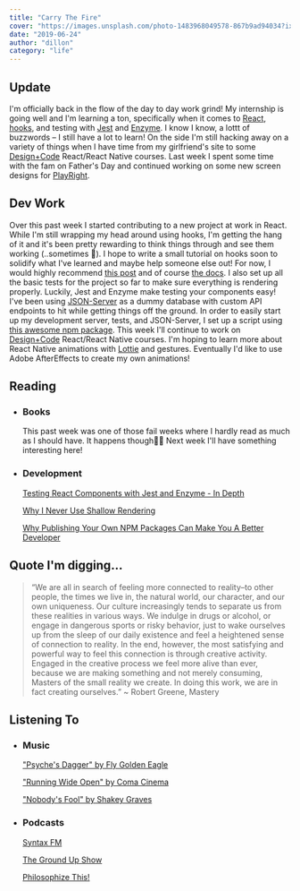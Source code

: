 ```yaml
---
title: "Carry The Fire"
cover: "https://images.unsplash.com/photo-1483968049578-867b9ad94034?ixlib=rb-1.2.1&ixid=eyJhcHBfaWQiOjEyMDd9&auto=format&fit=crop&w=2852&q=80"
date: "2019-06-24"
author: "dillon"
category: "life"
---
```


## Update

I'm officially back in the flow of the day to day work grind! My internship is going well and I'm learning a ton, specifically when it comes to [React](https://reactjs.org/), [hooks](https://reactjs.org/docs/hooks-intro.html), and testing with [Jest](https://jestjs.io/) and [Enzyme](https://airbnb.io/enzyme/). I know I know, a lottt of buzzwords – I still have a lot to learn! On the side I'm still hacking away on a variety of things when I have time from my girlfriend's site to some [Design+Code](https://designcode.io/) React/React Native courses. Last week I spent some time with the fam on Father's Day and continued working on some new screen designs for [PlayRight](https://github.com/dilloncoffman/PlayRight).

## Dev Work

Over this past week I started contributing to a new project at work in React. While I'm still wrapping my head around using hooks, I'm getting the hang of it and it's been pretty rewarding to think things through and see them working (..sometimes 😬). I hope to write a small tutorial on hooks soon to solidify what I've learned and maybe help someone else out! For now, I would highly recommend [this post](https://flaviocopes.com/react-hooks/) and of course [the docs](https://reactjs.org/docs/hooks-intro.html). I also set up all the basic tests for the project so far to make sure everything is rendering properly. Luckily, Jest and Enzyme make testing your components easy! I've been using [JSON-Server](https://github.com/typicode/json-server) as a dummy database with custom API endpoints to hit while getting things off the ground. In order to easily start up my development server, tests, and JSON-Server, I set up a script using [this awesome npm package](https://www.npmjs.com/package/ttab). This week I'll continue to work on [Design+Code](https://designcode.io/) React/React Native courses. I'm hoping to learn more about React Native animations with [Lottie](https://airbnb.io/lottie/#/) and gestures. Eventually I'd like to use Adobe AfterEffects to create my own animations!

## Reading

- ### Books

  This past week was one of those fail weeks where I hardly read as much as I should have. It happens though🤷‍♂️ Next week I'll have something interesting here!

- ### Development

  [Testing React Components with Jest and Enzyme - In Depth](https://blog.bitsrc.io/how-to-test-react-components-with-jest-and-enzyme-in-depth-145fcd06b90)

  [Why I Never Use Shallow Rendering](https://kentcdodds.com/blog/why-i-never-use-shallow-rendering)

  [Why Publishing Your Own NPM Packages Can Make You A Better Developer](https://dev.to/thegeoffstevens/why-publishing-your-own-npm-packages-can-make-you-a-better-developer-2lc6)

## Quote I'm digging...

> “We are all in search of feeling more connected to reality–to other people, the times we live in, the natural world, our character, and our own uniqueness. Our culture increasingly tends to separate us from these realities in various ways. We indulge in drugs or alcohol, or engage in dangerous sports or risky behavior, just to wake ourselves up from the sleep of our daily existence and feel a heightened sense of connection to reality. In the end, however, the most satisfying and powerful way to feel this connection is through creative activity. Engaged in the creative process we feel more alive than ever, because we are making something and not merely consuming, Masters of the small reality we create. In doing this work, we are in fact creating ourselves.” ~ Robert Greene, Mastery

## Listening To

- ### Music

  ["Psyche's Dagger" by Fly Golden Eagle](https://www.youtube.com/watch?v=QboqGuYTuh8)

  ["Running Wide Open" by Coma Cinema](https://www.youtube.com/watch?v=V3Rp1LO6eRw)

  ["Nobody's Fool" by Shakey Graves](https://www.youtube.com/watch?v=_CuD49H96jA)

- ### Podcasts

  [Syntax FM](https://overcast.fm/itunes1253186678/syntax-tasty-web-development-treats)

  [The Ground Up Show](https://overcast.fm/itunes1203518464/the-ground-up-show)

  [Philosophize This!](https://overcast.fm/itunes659155419/philosophize-this)
